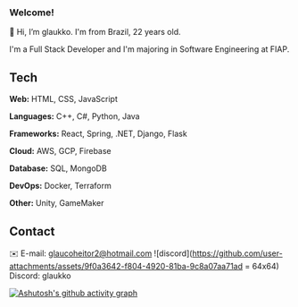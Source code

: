 ### Welcome!
👋 Hi, I’m glaukko. I'm from Brazil, 22 years old.

I'm a Full Stack Developer and I'm majoring in Software Engineering at FIAP.

## Tech

**Web:** HTML, CSS, JavaScript

**Languages:** C++, C#, Python, Java

**Frameworks:** React, Spring, .NET, Django, Flask

**Cloud:** AWS, GCP, Firebase

**Database:** SQL, MongoDB

**DevOps:** Docker, Terraform

**Other:** Unity, GameMaker


## Contact

✉️ E-mail: [glaucoheitor2@hotmail.com](mailto:glaucoheitor2@hotmail.com)
![discord](https://github.com/user-attachments/assets/9f0a3642-f804-4920-81ba-9c8a07aa71ad = 64x64) Discord: glaukko

[![Ashutosh's github activity graph](https://github-readme-activity-graph.vercel.app/graph?username=glaukko&theme=react-dark)](https://github.com/ashutosh00710/github-readme-activity-graph)

<!---
glaukko/glaukko is a ✨ special ✨ repository because its `README.md` (this file) appears on your GitHub profile.
You can click the Preview link to take a look at your changes.
--->
